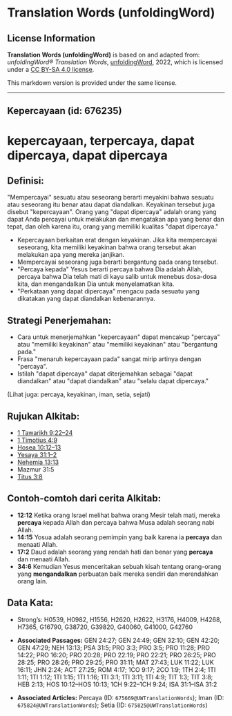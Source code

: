 # Translation Words (unfoldingWord)

## License Information

**Translation Words (unfoldingWord)** is based on and adapted from: _unfoldingWord® Translation Words_, [unfoldingWord](https://unfoldingword.org/utw), 2022, which is licensed under a [CC BY-SA 4.0 license](https://creativecommons.org/licenses/by-sa/4.0/legalcode.en).

This markdown version is provided under the same license.



--------------------------------

## Kepercayaan (id: 676235)

kepercayaan, terpercaya, dapat dipercaya, dapat dipercaya
=========================================================

Definisi:
---------

"Mempercayai" sesuatu atau seseorang berarti meyakini bahwa sesuatu atau seseorang itu benar atau dapat diandalkan. Keyakinan tersebut juga disebut "kepercayaan". Orang yang "dapat dipercaya" adalah orang yang dapat Anda percayai untuk melakukan dan mengatakan apa yang benar dan tepat, dan oleh karena itu, orang yang memiliki kualitas "dapat dipercaya."

* Kepercayaan berkaitan erat dengan keyakinan. Jika kita mempercayai seseorang, kita memiliki keyakinan bahwa orang tersebut akan melakukan apa yang mereka janjikan.
* Mempercayai seseorang juga berarti bergantung pada orang tersebut.
* "Percaya kepada" Yesus berarti percaya bahwa Dia adalah Allah, percaya bahwa Dia telah mati di kayu salib untuk menebus dosa\-dosa kita, dan mengandalkan Dia untuk menyelamatkan kita.
* "Perkataan yang dapat dipercaya" mengacu pada sesuatu yang dikatakan yang dapat diandalkan kebenarannya.

Strategi Penerjemahan:
----------------------

* Cara untuk menerjemahkan "kepercayaan" dapat mencakup "percaya" atau "memiliki keyakinan" atau "memiliki keyakinan" atau "bergantung pada."
* Frasa "menaruh kepercayaan pada" sangat mirip artinya dengan "percaya".
* Istilah "dapat dipercaya" dapat diterjemahkan sebagai "dapat diandalkan" atau "dapat diandalkan" atau "selalu dapat dipercaya."

(Lihat juga: percaya, keyakinan, iman, setia, sejati)

Rujukan Alkitab:
----------------

* [1 Tawarikh 9:22–24](https://ref.ly/1Chr0:0)
* [1 Timotius 4:9](https://ref.ly/1Tim0:0)
* [Hosea 10:12–13](https://ref.ly/Hos10:12-Hos10:13)
* [Yesaya 31:1–2](https://ref.ly/Isa31:1-Isa31:2)
* [Nehemia 13:13](https://ref.ly/Neh13:13)
* Mazmur 31:5
* [Titus 3:8](https://ref.ly/Titus3:8)

Contoh\-comtoh dari cerita Alkitab:
-----------------------------------

* **12:12** Ketika orang Israel melihat bahwa orang Mesir telah mati, mereka **percaya** kepada Allah dan percaya bahwa Musa adalah seorang nabi Allah.
* **14:15** Yosua adalah seorang pemimpin yang baik karena ia **percaya** dan menaati Allah.
* **17:2** Daud adalah seorang yang rendah hati dan benar yang **percaya** dan menaati Allah.
* **34:6** Kemudian Yesus menceritakan sebuah kisah tentang orang\-orang yang **mengandalkan** perbuatan baik mereka sendiri dan merendahkan orang lain.

Data Kata:
----------

* Strong’s: H0539, H0982, H1556, H2620, H2622, H3176, H4009, H4268, H7365, G16790, G38720, G39820, G40060, G41000, G42760

* **Associated Passages:** GEN 24:27; GEN 24:49; GEN 32:10; GEN 42:20; GEN 47:29; NEH 13:13; PSA 31:5; PRO 3:3; PRO 3:5; PRO 11:28; PRO 14:22; PRO 16:20; PRO 20:28; PRO 22:19; PRO 22:21; PRO 26:25; PRO 28:25; PRO 28:26; PRO 29:25; PRO 31:11; MAT 27:43; LUK 11:22; LUK 16:11; JHN 2:24; ACT 27:25; ROM 4:17; 1CO 9:17; 2CO 1:9; 1TH 2:4; 1TI 1:11; 1TI 1:12; 1TI 1:15; 1TI 1:16; 1TI 3:1; 1TI 3:11; 1TI 4:9; TIT 1:3; TIT 3:8; HEB 2:13; HOS 10:12–HOS 10:13; 1CH 9:22–1CH 9:24; ISA 31:1–ISA 31:2
* **Associated Articles:** Percaya (ID: `675669@UWTranslationWords`); Iman (ID: `675824@UWTranslationWords`); Setia (ID: `675825@UWTranslationWords`)

